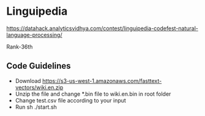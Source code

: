 # Linguipedia

<a href="https://datahack.analyticsvidhya.com/contest/linguipedia-codefest-natural-language-processing/">https://datahack.analyticsvidhya.com/contest/linguipedia-codefest-natural-language-processing/</a>

Rank-36th

## Code Guidelines
* Download https://s3-us-west-1.amazonaws.com/fasttext-vectors/wiki.en.zip
* Unzip the file and change \*.bin file to wiki.en.bin in root folder
* Change test.csv file according to your input
* Run sh ./start.sh
